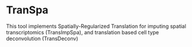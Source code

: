 # TranSpa
This tool implements Spatially-Regularized Translation for imputing spatial transcriptomics (TransImpSpa), and translation based cell type deconvolution (TransDeconv)
